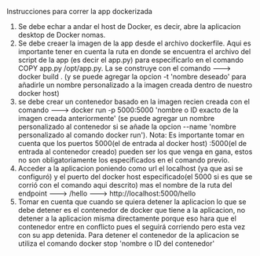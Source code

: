 Instrucciones para correr la app dockerizada

1. Se debe echar a andar el host de Docker, es decir, abre la aplicacion desktop de Docker
nomas.
2. Se debe creaer la imagen de la app desde el archivo dockerfile. Aqui es importante tener en
cuenta la ruta en donde se encuentra el archivo del script de la app (es decir el app.py) para
especificarlo en el comando COPY app.py /opt/app.py. La se construye con 
el comando ---> docker build . (y se puede agregar la opcion -t 'nombre deseado' para añadirle
un nombre personalizado a la imagen creada dentro de nuestro docker host)
3. se debe crear un contenedor basado en la imagen recien creada con 
el comando ---> docker run -p 5000:5000 'nombre o ID exacto de la imagen creada anteriormente'
(se puede agregar un nombre personalizado al contenedor si se añade la opcion 
--name 'nombre personalizado al comando docker run').
Nota: Es importante tomar en cuenta que los puertos 5000(el de entrada al docker host)
:5000(el de entrada al contenedor creado) pueden ser los que venga en gana, estos no son
obligatoriamente los especificados en el comando previo.
4. Acceder a la aplicacion poniendo como url el localhost (ya que asi se configuró) y el puerto
del docker host especificado(el 5000 si es que se corrió con el comando aqui descrito) mas el 
nombre de la ruta del endpoint ---> /hello ---> http://localhost:5000/hello
5. Tomar en cuenta que cuando se quiera detener la aplicacion lo que se debe detener es el
contenedor de docker que tiene a la aplicacion, no detener a la aplicacion misma directamente
porque eso hara que el contenedor entre en conflicto pues el seguirá corriendo pero esta vez
con su app detenida. Para detener el contenedor de la aplicacion se utiliza el comando 
docker stop 'nombre o ID del contenedor'

